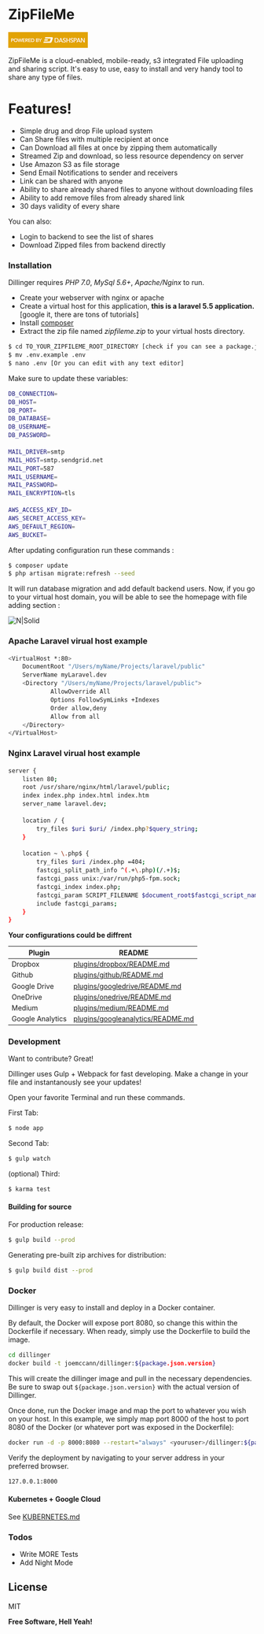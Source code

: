 # ZipFileMe

![N|Solid](https://raw.githubusercontent.com/arizawan/app-docs/25d354ad/powered_by.png)

ZipFileMe is a cloud-enabled, mobile-ready, s3 integrated File uploading and sharing script. It's easy to use, easy to install and very handy tool to share any type of files.

# Features!

  - Simple drug and drop File upload system
  - Can Share files with multiple recipient at once
  - Can Download all files at once by zipping them automatically
  - Streamed Zip and download, so less resource dependency on server
  - Use Amazon S3 as file storage
  - Send Email Notifications to sender and receivers
  - Link can be shared with anyone
  - Ability to share already shared files to anyone without downloading files
  - Ability to add remove files from already shared link
  -  30 days validity of every share

You can also:
  - Login to backend to see the list of shares
  - Download Zipped files from backend directly


### Installation

Dillinger requires *PHP 7.0*, *MySql 5.6+*, *Apache/Nginx* to run.

- Create your webserver with nginx or apache
- Create a virtual host for this application, **this is a laravel 5.5 application.** [google it, there are tons of tutorials]
- Install [composer](https://getcomposer.org/) 
- Extract the zip file named *zipfileme.zip* to your virtual hosts directory.

```sh
$ cd TO_YOUR_ZIPFILEME_ROOT_DIRECTORY [check if you can see a package.json file]
$ mv .env.example .env
$ nano .env [Or you can edit with any text editor]
```
Make sure to update these variables:

```sh
DB_CONNECTION=
DB_HOST=
DB_PORT=
DB_DATABASE=
DB_USERNAME=
DB_PASSWORD=

MAIL_DRIVER=smtp
MAIL_HOST=smtp.sendgrid.net
MAIL_PORT=587
MAIL_USERNAME=
MAIL_PASSWORD=
MAIL_ENCRYPTION=tls

AWS_ACCESS_KEY_ID=
AWS_SECRET_ACCESS_KEY=
AWS_DEFAULT_REGION=
AWS_BUCKET=
```
After updating configuration run these commands :

```sh
$ composer update
$ php artisan migrate:refresh --seed
```
It will run database migration and add default backend users. Now, if you go to your virtual host domain, you will be able to see the homepage with file adding section :

![N|Solid](https://cdn.rawgit.com/arizawan/app-docs/19af03a8/zipfileme/01.%20Upload.png)

### Apache Laravel virual host example

```sh
<VirtualHost *:80>
    DocumentRoot "/Users/myName/Projects/laravel/public"
    ServerName myLaravel.dev
    <Directory "/Users/myName/Projects/laravel/public">
            AllowOverride All
            Options FollowSymLinks +Indexes
            Order allow,deny
            Allow from all
    </Directory>
</VirtualHost>
```
### Nginx Laravel virual host example

```sh
server {
    listen 80;
    root /usr/share/nginx/html/laravel/public;
    index index.php index.html index.htm
    server_name laravel.dev;
    
    location / {
        try_files $uri $uri/ /index.php?$query_string;
    }

    location ~ \.php$ {
        try_files $uri /index.php =404;
        fastcgi_split_path_info ^(.+\.php)(/.+)$;
        fastcgi_pass unix:/var/run/php5-fpm.sock;
        fastcgi_index index.php;
        fastcgi_param SCRIPT_FILENAME $document_root$fastcgi_script_name;
        include fastcgi_params;
    }
}
```
**Your configurations could be diffrent**

| Plugin | README |
| ------ | ------ |
| Dropbox | [plugins/dropbox/README.md][PlDb] |
| Github | [plugins/github/README.md][PlGh] |
| Google Drive | [plugins/googledrive/README.md][PlGd] |
| OneDrive | [plugins/onedrive/README.md][PlOd] |
| Medium | [plugins/medium/README.md][PlMe] |
| Google Analytics | [plugins/googleanalytics/README.md][PlGa] |


### Development

Want to contribute? Great!

Dillinger uses Gulp + Webpack for fast developing.
Make a change in your file and instantanously see your updates!

Open your favorite Terminal and run these commands.

First Tab:
```sh
$ node app
```

Second Tab:
```sh
$ gulp watch
```

(optional) Third:
```sh
$ karma test
```
#### Building for source
For production release:
```sh
$ gulp build --prod
```
Generating pre-built zip archives for distribution:
```sh
$ gulp build dist --prod
```
### Docker
Dillinger is very easy to install and deploy in a Docker container.

By default, the Docker will expose port 8080, so change this within the Dockerfile if necessary. When ready, simply use the Dockerfile to build the image.

```sh
cd dillinger
docker build -t joemccann/dillinger:${package.json.version}
```
This will create the dillinger image and pull in the necessary dependencies. Be sure to swap out `${package.json.version}` with the actual version of Dillinger.

Once done, run the Docker image and map the port to whatever you wish on your host. In this example, we simply map port 8000 of the host to port 8080 of the Docker (or whatever port was exposed in the Dockerfile):

```sh
docker run -d -p 8000:8080 --restart="always" <youruser>/dillinger:${package.json.version}
```

Verify the deployment by navigating to your server address in your preferred browser.

```sh
127.0.0.1:8000
```

#### Kubernetes + Google Cloud

See [KUBERNETES.md](https://github.com/joemccann/dillinger/blob/master/KUBERNETES.md)


### Todos

 - Write MORE Tests
 - Add Night Mode

License
----

MIT


**Free Software, Hell Yeah!**

[//]: # (These are reference links used in the body of this note and get stripped out when the markdown processor does its job. There is no need to format nicely because it shouldn't be seen. Thanks SO - http://stackoverflow.com/questions/4823468/store-comments-in-markdown-syntax)


   [dill]: <https://github.com/joemccann/dillinger>
   [git-repo-url]: <https://github.com/joemccann/dillinger.git>
   [john gruber]: <http://daringfireball.net>
   [df1]: <http://daringfireball.net/projects/markdown/>
   [markdown-it]: <https://github.com/markdown-it/markdown-it>
   [Ace Editor]: <http://ace.ajax.org>
   [node.js]: <http://nodejs.org>
   [Twitter Bootstrap]: <http://twitter.github.com/bootstrap/>
   [jQuery]: <http://jquery.com>
   [@tjholowaychuk]: <http://twitter.com/tjholowaychuk>
   [express]: <http://expressjs.com>
   [AngularJS]: <http://angularjs.org>
   [Gulp]: <http://gulpjs.com>

   [PlDb]: <https://github.com/joemccann/dillinger/tree/master/plugins/dropbox/README.md>
   [PlGh]: <https://github.com/joemccann/dillinger/tree/master/plugins/github/README.md>
   [PlGd]: <https://github.com/joemccann/dillinger/tree/master/plugins/googledrive/README.md>
   [PlOd]: <https://github.com/joemccann/dillinger/tree/master/plugins/onedrive/README.md>
   [PlMe]: <https://github.com/joemccann/dillinger/tree/master/plugins/medium/README.md>
   [PlGa]: <https://github.com/RahulHP/dillinger/blob/master/plugins/googleanalytics/README.md>
